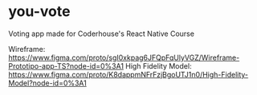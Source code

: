 # you-vote
Voting app made for Coderhouse's React Native Course

Wireframe: https://www.figma.com/proto/sgI0xkpag6JFQpFqUlyVGZ/Wireframe-Prototipo-app-TS?node-id=0%3A1
High Fidelity Model: https://www.figma.com/proto/K8dappmNFrFzjBgoUTJ1n0/High-Fidelity-Model?node-id=0%3A1
